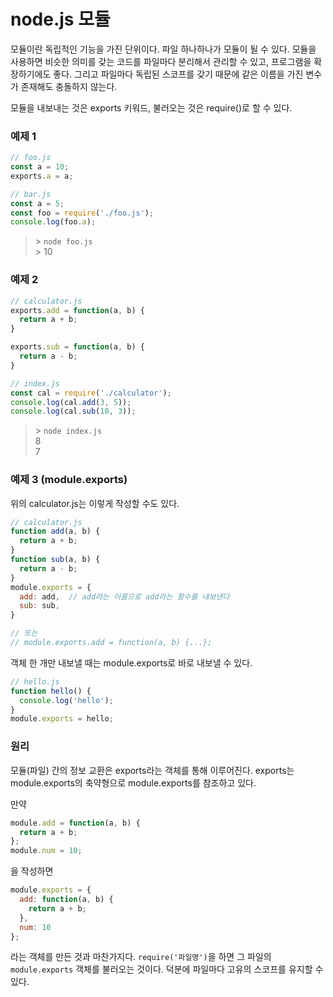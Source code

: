# node.js 모듈
모듈이란 독립적인 기능을 가진 단위이다. 파일 하나하나가 모듈이 될 수 있다. 모듈을 사용하면 비슷한 의미를 갖는 코드를 파일마다 분리해서 관리할 수 있고, 프로그램을 확장하기에도 좋다. 그리고 파일마다 독립된 스코프를 갖기 때문에 같은 이름을 가진 변수가 존재해도 충돌하지 않는다.

모듈을 내보내는 것은 exports 키워드, 불러오는 것은 require()로 할 수 있다.
### 예제 1
```js
// foo.js
const a = 10;
exports.a = a;
```

```js
// bar.js
const a = 5;
const foo = require('./foo.js');
console.log(foo.a);
```
> \> `node foo.js`  
> \> 10

### 예제 2
```js
// calculator.js
exports.add = function(a, b) {
  return a + b;
}

exports.sub = function(a, b) {
  return a - b;
}
```

```js
// index.js
const cal = require('./calculator');
console.log(cal.add(3, 5));
console.log(cal.sub(10, 3));
```
> \> `node index.js`  
> 8  
> 7  

### 예제 3 (module.exports)
위의 calculator.js는 이렇게 작성할 수도 있다.
```js
// calculator.js
function add(a, b) {
  return a + b;
}
function sub(a, b) {
  return a - b;
}
module.exports = {
  add: add,  // add라는 이름으로 add라는 함수를 내보낸다
  sub: sub,
}

// 또는
// module.exports.add = function(a, b) {...};
```

객체 한 개만 내보낼 때는 module.exports로 바로 내보낼 수 있다.
```js
// hello.js
function hello() {
  console.log('hello');
}
module.exports = hello;
```

### 원리
모듈(파일) 간의 정보 교환은 exports라는 객체를 통해 이루어진다. exports는 module.exports의 축약형으로 module.exports를 참조하고 있다.

만약
```js
module.add = function(a, b) {
  return a + b;
};
module.num = 10;
```
을 작성하면

```js
module.exports = {
  add: function(a, b) {
    return a + b;
  },
  num: 10
};
```
라는 객체를 만든 것과 마찬가지다. `require('파일명')`을 하면 그 파일의 `module.exports` 객체를 불러오는 것이다. 덕분에 파일마다 고유의 스코프를 유지할 수 있다.